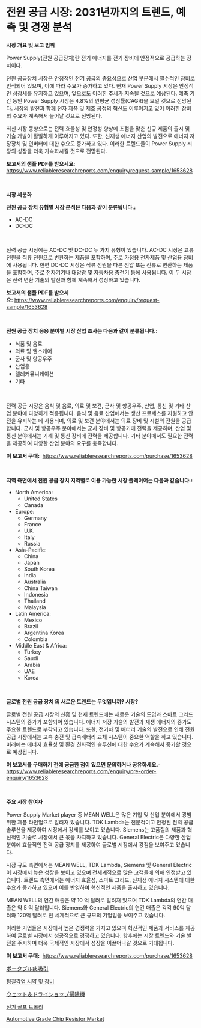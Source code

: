 <p><h1>전원 공급 시장: 2031년까지의 트렌드, 예측 및 경쟁 분석</h1></p><p><strong>시장 개요 및 보고 범위</strong></p>
<p><p>Power Supply(전원 공급장치)란 전기 에너지를 전기 장비에 안정적으로 공급하는 장치이다.</p><p>전원 공급장치 시장은 안정적인 전기 공급의 중요성으로 산업 부문에서 필수적인 장비로 인식되어 있으며, 이에 따라 수요가 증가하고 있다. 현재 Power Supply 시장은 안정적인 성장세를 유지하고 있으며, 앞으로도 이러한 추세가 지속될 것으로 예상된다. 예측 기간 동안 Power Supply 시장은 4.8%의 연평균 성장률(CAGR)을 보일 것으로 전망된다. 시장의 발전과 함께 전자 제품 및 제조 공정의 혁신도 이루어지고 있어 이러한 장비의 수요가 계속해서 늘어날 것으로 전망된다.</p><p>최신 시장 동향으로는 전력 효율성 및 안정성 향상에 초점을 맞춘 신규 제품의 출시 및 기술 개발이 활발하게 이루어지고 있다. 또한, 신재생 에너지 산업의 발전으로 에너지 저장장치 및 인버터에 대한 수요도 증가하고 있다. 이러한 트렌드들이 Power Supply 시장의 성장을 더욱 가속화시킬 것으로 전망된다.</p></p>
<p><strong>보고서의 샘플 PDF를 받으세요:</strong> <a href="https://www.reliableresearchreports.com/enquiry/request-sample/1653628">https://www.reliableresearchreports.com/enquiry/request-sample/1653628</a></p>
<p>&nbsp;</p>
<p><strong>시장 세분화</strong></p>
<p><strong>전원 공급 장치 유형별 시장 분석은 다음과 같이 분류됩니다.:</strong></p>
<p><ul><li>AC-DC</li><li>DC-DC</li></ul></p>
<p>&nbsp;</p>
<p><p>전력 공급 시장에는 AC-DC 및 DC-DC 두 가지 유형이 있습니다. AC-DC 시장은 교류 전원을 직류 전원으로 변환하는 제품을 포함하며, 주로 가정용 전자제품 및 산업용 장비에 사용됩니다. 한편 DC-DC 시장은 직류 전원을 다른 전압 또는 전류로 변환하는 제품을 포함하며, 주로 전자기기나 태양광 및 자동차용 충전기 등에 사용됩니다. 이 두 시장은 전력 변환 기술의 발전과 함께 계속해서 성장하고 있습니다.</p></p>
<p><strong>보고서의 샘플 PDF를 받으세요:</strong>&nbsp;<a href="https://www.reliableresearchreports.com/enquiry/request-sample/1653628">https://www.reliableresearchreports.com/enquiry/request-sample/1653628</a></p>
<p>&nbsp;</p>
<p><strong> 전원 공급 장치 응용 분야별 시장 산업 조사는 다음과 같이 분류됩니다.:</strong></p>
<p><ul><li>식품 및 음료</li><li>의료 및 헬스케어</li><li>군사 및 항공우주</li><li>산업용</li><li>텔레커뮤니케이션</li><li>기타</li></ul></p>
<p>&nbsp;</p>
<p><p>전력 공급 시장은 음식 및 음료, 의료 및 보건, 군사 및 항공우주, 산업, 통신 및 기타 산업 분야에 다양하게 적용됩니다. 음식 및 음료 산업에서는 생산 프로세스를 지원하고 안전을 유지하는 데 사용되며, 의료 및 보건 분야에서는 의료 장비 및 시설의 전원을 공급합니다. 군사 및 항공우주 분야에서는 군사 장비 및 항공기에 전력을 제공하며, 산업 및 통신 분야에서는 기계 및 통신 장비에 전력을 제공합니다. 기타 분야에서도 필요한 전력을 제공하여 다양한 산업 분야의 요구를 충족합니다.</p></p>
<p><strong>이 보고서 구매:</strong>&nbsp; <a href="https://www.reliableresearchreports.com/purchase/1653628">https://www.reliableresearchreports.com/purchase/1653628</a></p>
<p>&nbsp;</p>
<p><strong>지역 측면에서 전원 공급 장치 지역별로 이용 가능한 시장 플레이어는 다음과 같습니다.:</strong></p>
<p><ul>
    <li>
        North America:
        <ul>
            <li>United States</li>
            <li>Canada</li>
        </ul>
    </li>
    <li>
        Europe:
        <ul>
            <li>Germany</li>
            <li>France</li>
            <li>U.K.</li>
            <li>Italy</li>
            <li>Russia</li>
        </ul>
    </li>
    <li>
        Asia-Pacific:
        <ul>
            <li>China</li>
            <li>Japan</li>
            <li>South Korea</li>
            <li>India</li>
            <li>Australia</li>
            <li>China Taiwan</li>
            <li>Indonesia</li>
            <li>Thailand</li>
            <li>Malaysia</li>
        </ul>
    </li>
    <li>
        Latin America:
        <ul>
            <li>Mexico</li>
            <li>Brazil</li>
            <li>Argentina Korea</li>
            <li>Colombia</li>
        </ul>
    </li>
    <li>
        Middle East & Africa:
        <ul>
            <li>Turkey</li>
            <li>Saudi</li>
            <li>Arabia</li>
            <li>UAE</li>
            <li>Korea</li>
        </ul>
    </li>
    </ul></p>
<p>&nbsp;</p>
<p><strong>글로벌 전원 공급 장치 의 새로운 트렌드는 무엇입니까? 시장?</strong></p>
<p><p>글로벌 전원 공급 시장의 신흥 및 현재 트렌드에는 새로운 기술의 도입과 스마트 그리드 시스템의 증가가 포함되어 있습니다. 에너지 저장 기술의 발전과 재생 에너지의 증가도 주요한 트렌드로 부각되고 있습니다. 또한, 전기차 및 배터리 기술의 발전으로 인해 전원 공급 시장에서는 고속 충전 및 급속배터리 교체 시스템이 중요한 역할을 하고 있습니다. 미래에는 에너지 효율성 및 환경 친화적인 솔루션에 대한 수요가 계속해서 증가할 것으로 예상됩니다.</p></p>
<p><strong>이 보고서를 구매하기 전에 궁금한 점이 있으면 문의하거나 공유하세요.</strong>- <a href="https://www.reliableresearchreports.com/enquiry/pre-order-enquiry/1653628">https://www.reliableresearchreports.com/enquiry/pre-order-enquiry/1653628</a></p>
<p>&nbsp;</p>
<p><strong>주요 시장 참여자</strong></p>
<p><p>Power Supply Market player 중 MEAN WELL은 많은 기업 및 산업 분야에서 광범위한 제품 라인업으로 알려져 있습니다. TDK Lambda는 전문적이고 안정된 전력 공급 솔루션을 제공하여 시장에서 강세를 보이고 있습니다. Siemens는 고품질의 제품과 혁신적인 기술로 시장에서 큰 몫을 차지하고 있습니다. General Electric은 다양한 산업 분야에 효율적인 전력 공급 장치를 제공하여 글로벌 시장에서 강점을 보여주고 있습니다. </p><p>시장 규모 측면에서는 MEAN WELL, TDK Lambda, Siemens 및 General Electric이 시장에서 높은 성장을 보이고 있으며 전세계적으로 많은 고객들에 의해 인정받고 있습니다. 트렌드 측면에서는 에너지 효율성, 스마트 그리드, 신재생 에너지 시스템에 대한 수요가 증가하고 있으며 이를 반영하여 혁신적인 제품을 출시하고 있습니다.</p><p>MEAN WELL의 연간 매출은 약 10 억 달러로 알려져 있으며 TDK Lambda의 연간 매출은 약 5 억 달러입니다. Siemens와 General Electric의 연간 매출은 각각 90억 달러와 120억 달러로 전 세계적으로 큰 규모의 기업임을 보여주고 있습니다. </p><p>이러한 기업들은 시장에서 높은 경쟁력을 가지고 있으며 혁신적인 제품과 서비스를 제공하여 글로벌 시장에서 성공적으로 경쟁하고 있습니다. 향후에는 시장 트렌드와 기술 발전을 주시하며 더욱 국제적인 시장에서 성장을 이끌어나갈 것으로 기대됩니다.</p></p>
<p><strong>이 보고서 구매:</strong>&nbsp;&nbsp;<a href="https://www.reliableresearchreports.com/purchase/1653628">https://www.reliableresearchreports.com/purchase/1653628</a></p>
<p><p><a href="https://medium.com/@pollynsatcherayted345/%E6%90%BA%E5%B8%AF%E7%94%A8%E7%97%B0%E5%90%B8%E5%BC%95%E5%99%A8%E5%B8%82%E5%A0%B4%E3%81%AE%E5%88%86%E6%9E%90-%E3%82%B0%E3%83%AD%E3%83%BC%E3%83%90%E3%83%AB%E7%94%A3%E6%A5%AD%E3%81%AE%E8%A6%96%E7%82%B9%E3%81%A8%E4%BA%88%E6%B8%AC-2024%E5%B9%B4%E3%81%8B%E3%82%892031%E5%B9%B4-fb068e0bee44">ポータブル痰吸引</a></p><p><a href="https://github.com/vsn7qpua81q/Market-Research-Report-List-1/blob/main/752579410940.md">형질감염 시약 및 장비</a></p><p><a href="https://medium.com/@nicholas.ellison0076890/%E6%BF%A1%E3%82%8C%E3%81%A6%E3%81%84%E3%82%8B%E3%81%A8%E4%B9%BE%E3%81%84%E3%81%A6%E3%81%84%E3%82%8B%E3%82%B7%E3%83%A7%E3%83%83%E3%83%97%E7%94%A8%E6%8E%83%E9%99%A4%E6%A9%9F%E5%B8%82%E5%A0%B4-%E5%B8%82%E5%A0%B4cagr-%E5%B8%82%E5%A0%B4%E3%83%88%E3%83%AC%E3%83%B3%E3%83%89-%E3%81%8A%E3%82%88%E3%81%B3%E6%88%90%E9%95%B7%E6%88%A6%E7%95%A5%E3%81%AB%E3%81%A4%E3%81%84%E3%81%A6%E3%81%AE%E6%B4%9E%E5%AF%9F-8533a6e2c6d9">ウェット＆ドライショップ掃除機</a></p><p><a href="https://medium.com/@cordiehyatt1/%EC%A0%84%EA%B8%B0-%EA%B3%A8%ED%94%84-%EC%B9%B4%ED%8A%B8-%EC%8B%9C%EC%9E%A5-%EC%8B%9C%EC%9E%A5-%EC%A0%90%EC%9C%A0%EC%9C%A8-%EC%8B%9C%EC%9E%A5-%ED%8A%B8%EB%A0%8C%EB%93%9C-%EB%B0%8F-%EB%AF%B8%EB%9E%98-%EC%84%B1%EC%9E%A5-%ED%83%90%EC%83%89-69566104a62e">전기 골프 트롤리</a></p><p><a href="https://medium.com/@diane.macle6776/automotive-grade-chip-resistor-nbsp-market-focuses-on-market-share-size-and-projected-forecast-ac31004f7ae6">Automotive Grade Chip Resistor Market</a></p></p>
